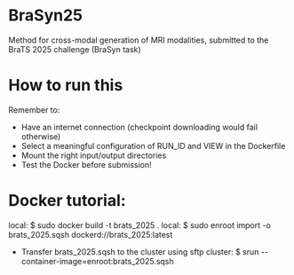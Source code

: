 # BraSyn25
Method for cross-modal generation of MRI modalities, submitted to the BraTS 2025 challenge (BraSyn task)

# How to run this
Remember to:
- Have an internet connection (checkpoint downloading would fail otherwise)
- Select a meaningful configuration of RUN_ID and VIEW in the Dockerfile
- Mount the right input/output directories
- Test the Docker before submission!

# Docker tutorial:
local:   $ sudo docker build -t brats_2025 .
local:   $ sudo enroot import -o brats_2025.sqsh dockerd://brats_2025:latest
- Transfer brats_2025.sqsh to the cluster using sftp
cluster: $ srun --container-image=enroot:brats_2025.sqsh




